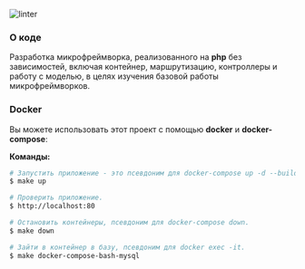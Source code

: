 ![linter](https://github.com/yulia633/my-mini-framework/workflows/linter/badge.svg)

### О коде

Разработка микрофреймворка, реализованного на **php** без зависимостей, включая контейнер, маршрутизацию, контроллеры и работу с моделью, в целях изучения базовой работы микрофреймворков.

### Docker

Вы можете использовать этот проект с помощью **docker** и **docker-compose**:

**Команды:**

```bash
# Запустить приложение - это псевдоним для docker-compose up -d --build.
$ make up

# Проверить приложение.
$ http://localhost:80

# Остановить контейнеры, псевдоним для docker-compose down.
$ make down

# Зайти в контейнер в базу, псевдоним для docker exec -it.
$ make docker-compose-bash-mysql
```
